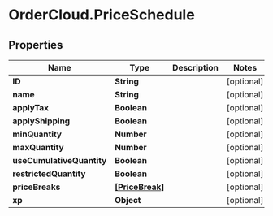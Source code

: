 # OrderCloud.PriceSchedule

## Properties
Name | Type | Description | Notes
------------ | ------------- | ------------- | -------------
**ID** | **String** |  | [optional] 
**name** | **String** |  | [optional] 
**applyTax** | **Boolean** |  | [optional] 
**applyShipping** | **Boolean** |  | [optional] 
**minQuantity** | **Number** |  | [optional] 
**maxQuantity** | **Number** |  | [optional] 
**useCumulativeQuantity** | **Boolean** |  | [optional] 
**restrictedQuantity** | **Boolean** |  | [optional] 
**priceBreaks** | [**[PriceBreak]**](PriceBreak.md) |  | [optional] 
**xp** | **Object** |  | [optional] 


